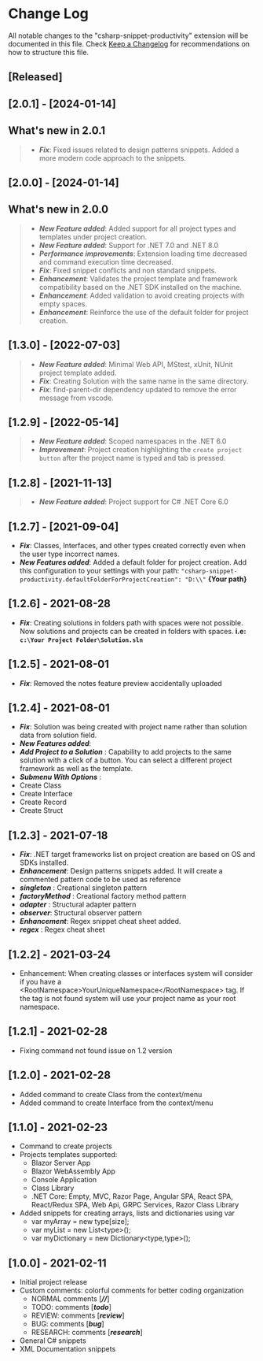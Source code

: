 # Change Log

All notable changes to the "csharp-snippet-productivity" extension will be documented in this file.
Check [Keep a Changelog](http://keepachangelog.com/) for recommendations on how to structure this file.

## [Released]

## [2.0.1] - [2024-01-14]

## What's new in 2.0.1

> -   **_Fix_**: Fixed issues related to design patterns snippets. Added a more modern code approach to the snippets.

## [2.0.0] - [2024-01-14]

## What's new in 2.0.0

> -   **_New Feature added_**: Added support for all project types and templates under project creation.
> -   **_New Feature added_**: Support for .NET 7.0 and .NET 8.0
> -   **_Performance improvements_**: Extension loading time decreased and command execution time decreased.
> -   **_Fix_**: Fixed snippet conflicts and non standard snippets.
> -   **_Enhancement_**: Validates the project template and framework compatibility based on the .NET SDK installed on the machine.
> -   **_Enhancement_**: Added validation to avoid creating projects with empty spaces.
> -   **_Enhancement_**: Reinforce the use of the default folder for project creation.

## [1.3.0] - [2022-07-03]

> -   **_New Feature added_**: Minimal Web API, MStest, xUnit, NUnit project template added.
> -   **_Fix_**: Creating Solution with the same name in the same directory.
> -   **_Fix_**: find-parent-dir dependency updated to remove the error message from vscode.

## [1.2.9] - [2022-05-14]

> -   **_New Feature added_**: Scoped namespaces in the .NET 6.0
> -   **_Improvement_**: Project creation highlighting the `create project button` after the project name is typed and tab is pressed.

## [1.2.8] - [2021-11-13]

> -   **_New Feature added_**: Project support for C# .NET Core 6.0

## [1.2.7] - [2021-09-04]

-   **_Fix_**: Classes, Interfaces, and other types created correctly even when the user type incorrect names.
-   **_New Features added_**: Added a default folder for project creation. Add this configuration to your settings with your path: `"csharp-snippet-productivity.defaultFolderForProjectCreation": "D:\\"` **{Your path}**

## [1.2.6] - 2021-08-28

-   **_Fix_**: Creating solutions in folders path with spaces were not possible. Now solutions and projects can be created in folders with spaces. **i.e: `c:\Your Project Folder\Solution.sln`**

## [1.2.5] - 2021-08-01

-   **_Fix_**: Removed the notes feature preview accidentally uploaded

## [1.2.4] - 2021-08-01

-   **_Fix_**: Solution was being created with project name rather than solution data from solution field.
-   **_New Features added_**:
-   **_Add Project to a Solution_** : Capability to add projects to the same solution with a click of a button. You can select a different project framework as well as the template.
-   **_Submenu With Options_** :
-   Create Class
-   Create Interface
-   Create Record
-   Create Struct

## [1.2.3] - 2021-07-18

-   **_Fix_**: .NET target frameworks list on project creation are based on OS and SDKs installed.
-   **_Enhancement_**: Design patterns snippets added. It will create a commented pattern code to be used as reference
-   **_singleton_** : Creational singleton pattern
-   **_factoryMethod_** : Creational factory method pattern
-   **_adapter_** : Structural adapter pattern
-   **_observer_**: Structural observer pattern
-   **_Enhancement_**: Regex snippet cheat sheet added.
-   **_regex_** : Regex cheat sheet

## [1.2.2] - 2021-03-24

-   Enhancement: When creating classes or interfaces system will consider if you have a \<RootNamespace>YourUniqueNamespace\</RootNamespace> tag. If the tag is not found system will use your project name as your root namespace.

## [1.2.1] - 2021-02-28

-   Fixing command not found issue on 1.2 version

## [1.2.0] - 2021-02-28

-   Added command to create Class from the context/menu
-   Added command to create Interface from the context/menu

## [1.1.0] - 2021-02-23

-   Command to create projects
-   Projects templates supported:
    -   Blazor Server App
    -   Blazor WebAssembly App
    -   Console Application
    -   Class Library
    -   .NET Core: Empty, MVC, Razor Page, Angular SPA, React SPA, React/Redux SPA, Web Api, GRPC Services, Razor Class Library
-   Added snippets for creating arrays, lists and dictionaries using var
    -   var myArray = new type[size];
    -   var myList = new List\<type>();
    -   var myDictionary = new Dictionary\<type,type>();

## [1.0.0] - 2021-02-11

-   Initial project release
-   Custom comments: colorful comments for better coding organization
    -   NORMAL comments [***//***]
    -   TODO: comments [***todo***]
    -   REVIEW: comments [***review***]
    -   BUG: comments [***bug***]
    -   RESEARCH: comments [***research***]
-   General C# snippets
-   XML Documentation snippets
